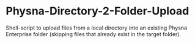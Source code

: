 # Physna-Directory-2-Folder-Upload
Shell-script to upload files from a local directory into an existing Physna Enterprise folder (skipping files that already exist in the target folder).

